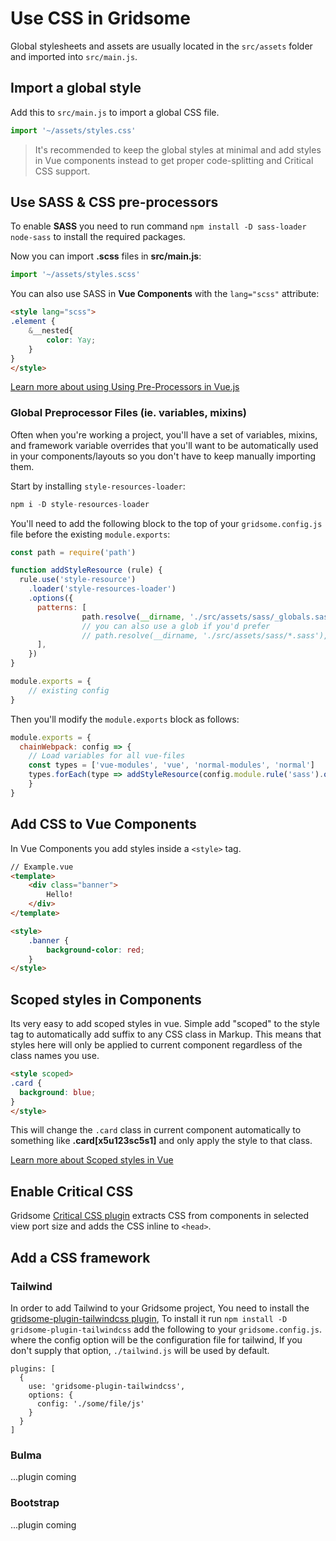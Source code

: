# Use CSS in Gridsome
Global stylesheets and assets are usually located in the `src/assets` folder and imported into `src/main.js`.

## Import a global style
Add this to `src/main.js` to import a global CSS file.

```js
import '~/assets/styles.css'
```

> It's recommended to keep the global styles at minimal and add styles in Vue components instead to get proper code-splitting and Critical CSS support.


## Use SASS & CSS pre-processors
To enable **SASS** you need to run command `npm install -D sass-loader node-sass` to install the required packages.

Now you can import **.scss** files in **src/main.js**:

```js
import '~/assets/styles.scss'
```

You can also use SASS in **Vue Components** with the `lang="scss"` attribute:
```html
<style lang="scss">
.element {
	&__nested{
		color: Yay;
	}
}
</style>
```

[Learn more about using Using Pre-Processors in Vue.js](https://vue-loader.vuejs.org/guide/pre-processors.html)

### Global Preprocessor Files (ie. variables, mixins)
Often when you're working a project, you'll have a set of variables, mixins, and framework variable overrides that you'll want to be automatically used in your components/layouts so you don't have to keep manually importing them.

Start by installing `style-resources-loader`:

```js
npm i -D style-resources-loader
```

You'll need to add the following block to the top of your `gridsome.config.js` file before the existing `module.exports`:

```js
const path = require('path')

function addStyleResource (rule) {
  rule.use('style-resource')
    .loader('style-resources-loader')
    .options({
      patterns: [
				path.resolve(__dirname, './src/assets/sass/_globals.sass'),
				// you can also use a glob if you'd prefer
				// path.resolve(__dirname, './src/assets/sass/*.sass'),
      ],
    })
}

module.exports = {
	// existing config
}
```

Then you'll modify the `module.exports` block as follows:

```js
module.exports = {
  chainWebpack: config => {
    // Load variables for all vue-files
    const types = ['vue-modules', 'vue', 'normal-modules', 'normal']
    types.forEach(type => addStyleResource(config.module.rule('sass').oneOf(type)))
	}
}
```

## Add CSS to Vue Components
In Vue Components you add styles inside a `<style>` tag.

```html
// Example.vue
<template>
	<div class="banner">
		Hello!
	</div>
</template>

<style>
	.banner {
		background-color: red;
	}
</style>
```

## Scoped styles in Components

Its very easy to add scoped styles in vue. Simple add "scoped" to the style tag to automatically add suffix to any CSS class in Markup. This means that styles here will only be applied to current component regardless of the class names you use.

```html
<style scoped>
.card {
  background: blue;
}
</style>
```

This will change the `.card` class in current component automatically to something like **.card[x5u123sc5s1]** and only apply the style to that class.

[Learn more about Scoped styles in Vue](https://vue-loader.vuejs.org/guide/scoped-css.html)

## Enable Critical CSS

Gridsome [Critical CSS plugin](/plugins/plugin-critical-css) extracts CSS from components in selected view port size and adds the CSS inline to `<head>`.


## Add a CSS framework

### Tailwind
In order to add Tailwind to your Gridsome project, You need to install the [gridsome-plugin-tailwindcss plugin](https://www.npmjs.com/package/gridsome-plugin-tailwindcss), To install it run `npm install -D gridsome-plugin-tailwindcss` add the following to your `gridsome.config.js`. where the config option will be the configuration file for tailwind, If you don't supply that option, `./tailwind.js` will be used by default.

```
plugins: [
  {
    use: 'gridsome-plugin-tailwindcss',
    options: {
      config: './some/file/js'
    }
  }
]
```

### Bulma
...plugin coming


### Bootstrap
...plugin coming
